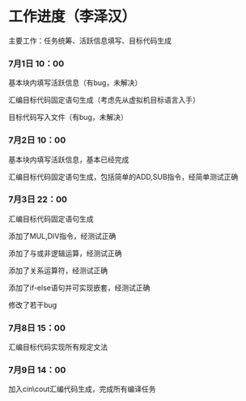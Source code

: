 # 工作进度（李泽汉）

主要工作：任务统筹、活跃信息填写、目标代码生成



### 7月1日	10：00

基本块内填写活跃信息（有bug，未解决）

汇编目标代码固定语句生成（考虑先从虚拟机目标语言入手）

目标代码写入文件（有bug，未解决）



### 7月2日	10：00

基本块内填写活跃信息，基本已经完成

汇编目标代码固定语句生成，包括简单的ADD,SUB指令，经简单测试正确



### 7月3日	22：00

汇编目标代码固定语句生成

添加了MUL,DIV指令，经测试正确

添加了与或非逻辑运算，经测试正确

添加了关系运算符，经测试正确

添加了if-else语句并可实现嵌套，经测试正确

修改了若干bug



### 7月8日	15：00

汇编目标代码实现所有规定文法



### 7月9日	14：00

加入cin\cout汇编代码生成，完成所有编译任务